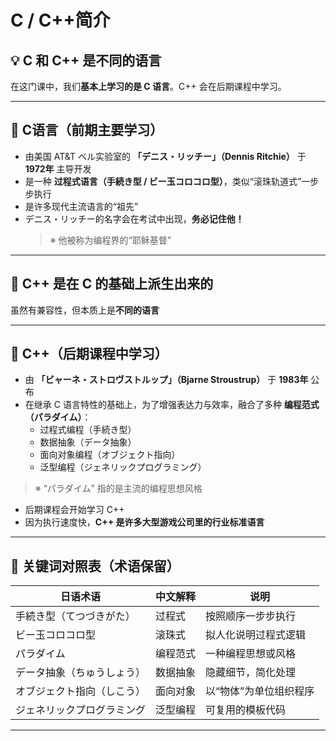# C / C++简介

## 💡 C 和 C++ 是不同的语言  
在这门课中，我们**基本上学习的是 C 语言**。C++ 会在后期课程中学习。

---

## 🧾 C语言（前期主要学习）

- 由美国 AT&T ベル实验室的 **「デニス・リッチー」（Dennis Ritchie）** 于 **1972年** 主导开发  
- 是一种 **过程式语言（手続き型 / ビー玉コロコロ型）**，类似“滚珠轨道式”一步步执行  
- 是许多现代主流语言的“祖先”  
- デニス・リッチー的名字会在考试中出现，**务必记住他！**
  > ※ 他被称为编程界的“耶稣基督”

---

## 🔁 C++ 是在 C 的基础上派生出来的  
虽然有兼容性，但本质上是**不同的语言**

---

## 🧾 C++（后期课程中学习）

- 由 **「ビャーネ・ストロヴストルップ」（Bjarne Stroustrup）** 于 **1983年** 公布  
- 在继承 C 语言特性的基础上，为了增强表达力与效率，融合了多种 **编程范式（パラダイム）**：
  - 过程式编程（手続き型）
  - 数据抽象（データ抽象）
  - 面向对象编程（オブジェクト指向）
  - 泛型编程（ジェネリックプログラミング）

> ※ “パラダイム” 指的是主流的编程思想风格

- 后期课程会开始学习 C++  
- 因为执行速度快，**C++ 是许多大型游戏公司里的行业标准语言**

---

## 📌 关键词对照表（术语保留）

| 日语术语 | 中文解释 | 说明 |
|----------|-----------|------|
| 手続き型（てつづきがた） | 过程式 | 按照顺序一步步执行 |
| ビー玉コロコロ型 | 滚珠式 | 拟人化说明过程式逻辑 |
| パラダイム | 编程范式 | 一种编程思想或风格 |
| データ抽象（ちゅうしょう） | 数据抽象 | 隐藏细节，简化处理 |
| オブジェクト指向（しこう） | 面向对象 | 以“物体”为单位组织程序 |
| ジェネリックプログラミング | 泛型编程 | 可复用的模板代码 |

---

